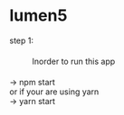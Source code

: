 # lumen5

step 1: <br>
 <div style="width:20px"></div> <div style="padding-left:20px;margin:20px">Inorder to run this app<br></div>
    -> npm start<br>
    or if your are using yarn<br>
    -> yarn start<br>
